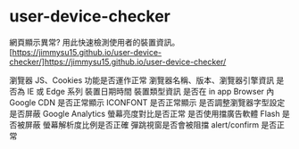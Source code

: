 # user-device-checker
網頁顯示異常? 用此快速檢測使用者的裝置資訊。
[https://jimmysu15.github.io/user-device-checker/]https://jimmysu15.github.io/user-device-checker/

瀏覽器 JS、Cookies 功能是否運作正常
瀏覽器名稱、版本、瀏覽器引擎資訊
是否為 IE 或 Edge 系列
裝置日期時間
裝置類型資訊
是否在 in app Browser 內
Google CDN 是否正常顯示
ICONFONT 是否正常顯示
是否調整瀏覽器字型設定
是否屏蔽 Google Analytics
螢幕亮度對比是否正常
是否使用擋廣告軟體
Flash 是否被屏蔽
螢幕解析度比例是否正確
彈跳視窗是否會被阻擋
alert/confirm 是否正常
